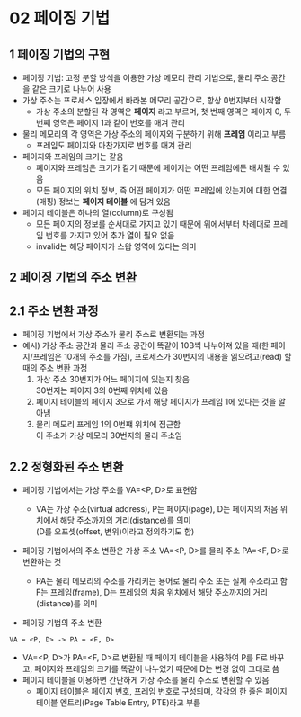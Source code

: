 # 02 페이징 기법

## 1 페이징 기법의 구현
- 페이징 기법: 고정 분할 방식을 이용한 가상 메모리 관리 기법으로, 물리 주소 공간을 같은 크기로 나누어 사용
- 가상 주소는 프로세스 입장에서 바라본 메모리 공간으로, 항상 0번지부터 시작함
    - 가상 주소의 분할된 각 영역은 __페이지__ 라고 부르며, 첫 번째 영역은 페이지 0, 두 번째 영역은 페이지 1과 같이 번호를 매겨 관리
- 물리 메모리의 각 영역은 가상 주소의 페이지와 구분하기 위해 __프레임__ 이라고 부름
    - 프레임도 페이지와 마찬가지로 번호를 매겨 관리
- 페이지와 프레임의 크기는 같음
    - 페이지와 프레임은 크기가 같기 때문에 페이지는 어떤 프레임에든 배치될 수 있음
    - 모든 페이지의 위치 정보, 즉 어떤 페이지가 어떤 프레임에 있는지에 대한 연결(매핑) 정보는 __페이지 테이블__ 에 담겨 있음
- 페이지 테이블은 하나의 열(column)로 구성됨
    - 모든 페이지의 정보를 순서대로 가지고 있기 때문에 위에서부터 차례대로 프레임 번호를 가지고 있어 추가 열이 필요 없음
    - invalid는 해당 페이지가 스왑 영역에 있다는 의미

## 2 페이징 기법의 주소 변환
## 2.1 주소 변환 과정
- 페이징 기법에서 가상 주소가 물리 주소로 변환되는 과정
- 예시) 가상 주소 공간과 물리 주소 공간이 똑같이 10B씩 나누어져 있을 때(한 페이지/프레임은 10개의 주소를 가짐), 프로세스가 30번지의 내용을 읽으려고(read) 할 때의 주소 변환 과정
    1. 가상 주소 30번지가 어느 페이지에 있는지 찾음  
       30번지는 페이지 3의 0번째 위치에 있음
    2. 페이지 테이블의 페이지 3으로 가서 해당 페이지가 프레임 1에 있다는 것을 알아냄
    3. 물리 메모리 프레임 1의 0번쨰 위치에 접근함  
       이 주소가 가상 메모리 30번지의 물리 주소임


## 2.2 정형화된 주소 변환
- 페이징 기법에서는 가상 주소를 VA=<P, D>로 표현함
    - VA는 가상 주소(virtual address), P는 페이지(page), D는 페이지의 처음 위치에서 해당 주소까지의 거리(distance)를 의미  
      (D를 오프셋(offset, 변위)이라고 정의하기도 함)
- 페이징 기법에서의 주소 변환은 가상 주소 VA=<P, D>를 물리 주소 PA=<F, D>로 변환하는 것
    - PA는 물리 메모리의 주소를 가리키는 용어로 물리 주소 또는 실제 주소라고 함  
      F는 프레임(frame), D는 프레임의 처음 위치에서 해당 주소까지의 거리(distance)를 의미

- 페이징 기법의 주소 변환
>>>
    VA = <P, D> -> PA = <F, D>
>>>
- VA=<P, D>가 PA=<F, D>로 변환될 때 페이지 테이블을 사용하여 P를 F로 바꾸고, 페이지와 프레임의 크기를 똑같이 나누었기 때문에 D는 변경 없이 그대로 씀
- 페이지 테이블을 이용하면 간단하게 가상 주소를 물리 주소로 변환할 수 있음
    - 페이지 테이블은 페이지 번호, 프레임 번호로 구성되며, 각각의 한 줄은 페이지 테이블 엔트리(Page Table Entry, PTE)라고 부름


